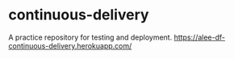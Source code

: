# continuous-delivery
A practice repository for testing and deployment.
https://alee-df-continuous-delivery.herokuapp.com/
